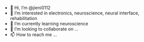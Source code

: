 - 👋 Hi, I’m @jieni0112
- 👀 I’m interested in electronics, neuroscience, neural interface, rehabilitation 
- 🌱 I’m currently learning neuroscience
- 💞️ I’m looking to collaborate on ...
- 📫 How to reach me ...

<!---
jieni0112/jieni0112 is a ✨ special ✨ repository because its `README.md` (this file) appears on your GitHub profile.
You can click the Preview link to take a look at your changes.
--->
